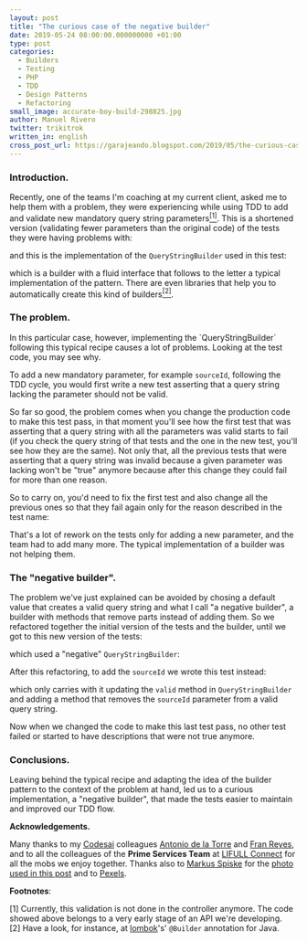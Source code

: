 ```yaml
---
layout: post
title: "The curious case of the negative builder"
date: 2019-05-24 08:00:00.000000000 +01:00
type: post
categories:
  - Builders
  - Testing
  - PHP
  - TDD
  - Design Patterns
  - Refactoring
small_image: accurate-boy-build-298825.jpg
author: Manuel Rivero
twitter: trikitrok
written_in: english
cross_post_url: https://garajeando.blogspot.com/2019/05/the-curious-case-of-negative-builder.html
---
```


<h3>Introduction. </h3>
Recently, one of the teams I'm coaching at my current client, asked me to help them with a problem, they were experiencing while using TDD to add and validate new mandatory query string parameters<a href="#nota1"><sup>[1]</sup></a>. This is a shortened version (validating fewer parameters than the original code) of the tests they were having problems with: 

<script src="https://gist.github.com/trikitrok/e90b5daa64147a740571ba03b3f4c15d.js"></script>

and this is the implementation of the `QueryStringBuilder` used in this test:

<script src="https://gist.github.com/trikitrok/8c9558ba57e945828ccbfea453ccf81b.js"></script>

which is a builder with a fluid interface that follows to the letter a typical implementation of the pattern. There are even libraries that help you to automatically create this kind of builders<a href="#nota2"><sup>[2]</sup></a>. 

<h3>The problem. </h3>
In this particular case, however, implementing the `QueryStringBuilder` following this typical recipe causes a lot of problems. Looking at the test code, you may see why. 

To add a new mandatory parameter, for example `sourceId`, following the TDD cycle, you would first write a new test asserting that a query string lacking the parameter should not be valid. 

<script src="https://gist.github.com/trikitrok/9d62133a3ea3ba8b4aff07b55afe196d.js"></script>

So far so good, the problem comes when you change the production code to make this test pass, in that moment you'll see how the first test that was asserting that a query string with all the parameters was valid starts to fail (if you check the query string of that tests and the one in the new test, you'll see how they are the same). Not only that, all the previous tests that were asserting that a query string was invalid because a given parameter was lacking won't be "true" anymore because after this change they could fail for more than one reason. 

So to carry on, you'd need to fix the first test and also change all the previous ones so that they fail again only for the reason described in the test name:

<script src="https://gist.github.com/trikitrok/74bb550cb2dcf0b9b4739c1614aa1f24.js"></script>

That's a lot of rework on the tests only for adding a new parameter, and the team had to add many more. The typical implementation of a builder was not helping them.

<h3>The "negative builder". </h3>

The problem we've just explained can be avoided by chosing a default value that creates a valid query string and what I call "a negative builder", a builder with methods that remove parts instead of adding them. So we refactored together the initial version of the tests and the builder, until we got to this new version of the tests:

<script src="https://gist.github.com/trikitrok/4d7c8f23059e56082cd54a9bd7240c6c.js"></script>

which used a "negative" `QueryStringBuilder`:

<script src="https://gist.github.com/trikitrok/68967ff6c5cbbd696c8e74a54fdaed6c.js"></script>

After this refactoring, to add the `sourceId` we wrote this test instead:

<script src="https://gist.github.com/trikitrok/9d63b864943f6a76299610925833f977.js"></script>

which only carries with it updating the `valid` method in `QueryStringBuilder` and adding a method that removes the `sourceId` parameter from a valid query string. 

Now when we changed the code to make this last test pass, no other test failed or started to have descriptions that were not true anymore.

<h3>Conclusions.</h3>

Leaving behind the typical recipe and adapting the idea of the builder pattern to the context of the problem at hand, led us to a curious implementation, a "negative builder", that made the tests easier to maintain and improved our TDD flow.

**Acknowledgements.**

Many thanks to my <a href="https://codesai.com/">Codesai</a> colleagues <a href="https://twitter.com/adelatorrefoss">Antonio de la Torre</a> and <a href="https://twitter.com/fran_reyes">Fran Reyes</a>, and to all the colleagues of the **Prime Services Team** at [LIFULL Connect](https://www.lifullconnect.com/) for all the mobs we enjoy together. Thanks also to [Markus Spiske](https://www.pexels.com/@markusspiske)  for the [photo used in this post](https://www.pexels.com/photo/accurate-boy-build-building-298825/) and to [Pexels](https://www.pexels.com/).

**Footnotes**:

<div class="foot-note">
  <a name="nota1"></a> [1] Currently, this validation is not done in the controller anymore. The code showed above belongs to a very early stage of an API we're developing.
</div>

<div class="foot-note">
  <a name="nota2"></a> [2] Have a look, for instance, at <a href="https://projectlombok.org/">lombok</a>'s' <code class="highlighter-rouge">@Builder</code> annotation for Java.
</div>
